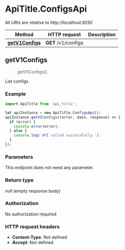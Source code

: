 # ApiTitle.ConfigsApi

All URIs are relative to *http://localhost:9292*

Method | HTTP request | Description
------------- | ------------- | -------------
[**getV1Configs**](ConfigsApi.md#getV1Configs) | **GET** /v1/configs | 



## getV1Configs

> getV1Configs()



List configs

### Example

```javascript
import ApiTitle from 'api_title';

let apiInstance = new ApiTitle.ConfigsApi();
apiInstance.getV1Configs((error, data, response) => {
  if (error) {
    console.error(error);
  } else {
    console.log('API called successfully.');
  }
});
```

### Parameters

This endpoint does not need any parameter.

### Return type

null (empty response body)

### Authorization

No authorization required

### HTTP request headers

- **Content-Type**: Not defined
- **Accept**: Not defined


